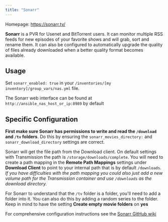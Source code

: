 ```yaml
---
title: "Sonarr"
---
```


Homepage: <https://sonarr.tv/>

**Sonarr** is a PVR for Usenet and BitTorrent users. It can monitor multiple RSS feeds for new episodes of your favorite shows and will grab, sort and rename them. It can also be configured to automatically upgrade the quality of files already downloaded when a better quality format becomes available.

## Usage

Set `sonarr_enabled: true` in your `/inventories/[my inventory]/group_vars/nas.yml` file.

The Sonarr web interface can be found at `http://ansible_nas_host_or_ip:8989` by default

## Specific Configuration

**First make sure Sonarr has permissions to write and read the `/download` and `/tv` folders**. Do this by ensuring the `sonarr_movies_directory:` and `sonarr_download_directory` settings are correct.

Sonarr will get the file path from the Download client. On default settings with Transmission the path is `/storage/downloads/complete`. You will need to create a path mapping in the **Remote Path Mappings** settings under **Download Client**  to point to your internal path that is by default `/downloads`.  *If you have difficulties with the path mapping you could also just add a new volume path for the Transmission container and use `/downloads` as the download directory.*

For Sonarr to understand that the `/tv` folder is a folder, you'll need to add a folder into it.
You can also do this by adding a random series to the folder. Keep in mind to have the setting **Create empty movie folders** on **yes**

For comprehensive configuration instructions see the [Sonarr GitHub wiki](https://github.com/Sonarr/Sonarr/wiki)
